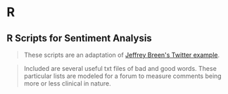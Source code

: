 R
=

R Scripts for Sentiment Analysis
--------------------------------

> These scripts are an adaptation of [Jeffrey Breen's Twitter example](http://jeffreybreen.wordpress.com/2011/07/04/twitter-text-mining-r-slides/ "slideshow").

> Included are several useful txt files of bad and good words. These particular lists are modeled for a forum to measure comments being more or less clinical in nature.